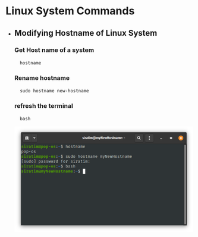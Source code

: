 # Linux System Commands

- ## Modifying Hostname of Linux System

    ### Get Host name of a system
        hostname
    ### Rename hostname
        sudo hostname new-hostname
    ### refresh the terminal 
        bash
    ![Change Hostname](../img/linux/hostname.png?raw=true "Change Hostname")
